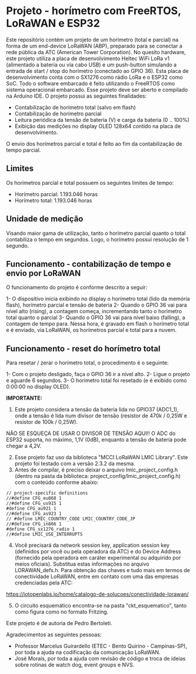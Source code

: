 # Projeto - horímetro com FreeRTOS, LoRaWAN e ESP32

Este repositório contém um projeto de um horímetro (total e parcial) na forma de um end-device LoRaWAN (ABP), preparado para se conectar a rede pública da ATC (American Tower Corporation). 
No quesito hardware, este projeto utiliza a placa de desenvolvimento Heltec WiFi LoRa v1 (alimentado a bateria ou via cabo USB) e um push-button simulando a entrada de start / stop do horímetro (conectado ao GPIO 36). Esta placa de desenvolvimento conta com o SX1276 como rádio LoRa e o ESP32 como SoC.
Todo o software embarcado é feito utilizando o FreeRTOS como sistema operacional embarcado. Esse projeto deve ser aberto e compilado na Arduino IDE. O projeto possui as seguintes finalidades:

* Contabilização de horímetro total (salvo em flash)
* Contabilização de horímetro parcial
* Leitura periódica da tensão de bateria (V) e carga da bateria (0 .. 100%)
* Exibição das medições no display OLED 128x64 contido na placa de desenvolvimento.

O envio dos horímetros parcial e total é feito ao fim da contabilização de tempo parcial.

## Limites

Os horímetros parcial e total possuem os seguintes limites de tempo:

* Horímetro parcial: 1.193.046 horas
* Horímetro total: 1.193.046 horas

## Unidade de medição

Visando maior gama de utilização, tanto o horímetro parcial quanto o total contabiliza o tempo em segundos. Logo, o horímetro possui resolução de 1 segundo.

## Funcionamento - contabilização de tempo e envio por LoRaWAN

O funcionamento do projeto é conforme descrito a seguir:

1- O dispositivo inicia exibindo no display o horímetro total (lido da memória flash), horímetro parcial e tensão de bateria
2- Quando o GPIO 36 vai para nível alto (rising), a contagem começa, incrementando tanto o horímetro total quanto o parcial
3- Quando o GPIO 36 vai para nível baixo (falling), a contagem de tempo para. Nessa hora, é gravado em flash o horímetro total e é enviado, via LoRaWAN, os horímetros parcial e total para a nuvem.

## Funcionamento - reset do horímetro total

Para resetar / zerar o horímetro total, o procedimento é o seguinte:

1- Com o projeto desligado, faça o GPIO 36 ir a nível alto.
2- Ligue o projeto e aguarde 6 segundos.
3- O horímetro total foi resetado (e é exibido como 0:00:00 no display OLED).

**IMPORTANTE:**
1) Este projeto considera a tensão da bateria lida no GPIO37 (ADC1_1), onde a tensão é lida num divisor de tensão 
  (resistor de 470k / 0,25W e resistor de 100k / 0,25W). 
 
NÃO SE ESQUEÇA DE USAR O DIVISOR DE TENSÃO AQUI!! O ADC do ESP32 suporta, no máximo, 1,1V (0dB), 
enquanto a tensão de bateria pode chegar a 4,2V.
 
2) Esse projeto faz uso da biblioteca "MCCI LoRaWAN LMIC Library". Este projeto foi testado com a versão 2.3.2 da mesma.
3) Antes de compilar, é preciso deixar o arquivo lmic_project_config.h (dentro na pasta da biblioteca: project_config/lmic_project_config.h) com o conteúdo conforme abaixo:
```
// project-specific definitions
//#define CFG_eu868 1
//#define CFG_us915 1
#define CFG_au921 1
//#define CFG_as923 1
// #define LMIC_COUNTRY_CODE LMIC_COUNTRY_CODE_JP      
//#define CFG_in866 1
#define CFG_sx1276_radio 1
//#define LMIC_USE_INTERRUPTS
```
4) Você precisará da network session key, application session key (definidos por você ou pela operadora da ATC) e do Device Address (fornecido pela operadora em caráter experimental ou adquirido por meios oficiais). Substitua estas informações no arquivo LORAWAN_defs.h.
Para obtenção das chaves e tudo mais em termos de conectividade 
LoRaWAN, entre em contato com uma das empresas credenciadas pela ATC:
 
https://iotopenlabs.io/home/catalogo-de-solucoes/conectividade-lorawan/

5) O circuito esquemático encontra-se na pasta "ckt_esquematico", tanto como figura como no formato Fritzing.

Este projeto é de autoria de Pedro Bertoleti. 

Agradecimentos as seguintes pessoas:
* Professor Marcelus Guirardello (ETEC - Bento Quirino - Campinas-SP), por toda a ajuda na codificação da comunicação LoRaWAN.
* José Morais, por toda a ajuda com revisão de código e troca de ideias sobre rotinas de watch dog, event groups e NVS.
